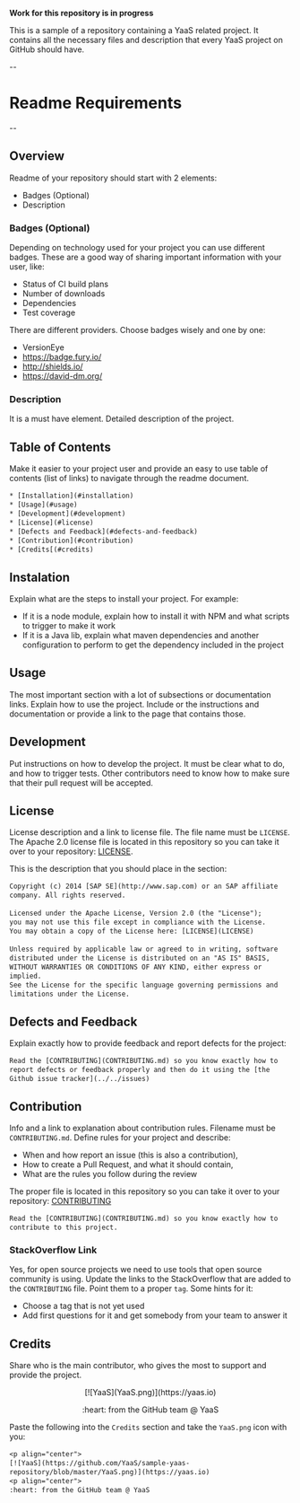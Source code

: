 **Work for this repository is in progress**

This is a sample of a repository containing a YaaS related project. It contains all the necessary files and description that every YaaS project on GitHub should have.

--
# Readme Requirements
--

## Overview

Readme of your repository should start with 2 elements:
- Badges (Optional)
- Description

### Badges (Optional)

Depending on technology used for your project you can use different badges. These are a good way of sharing important information with your user, like:
- Status of CI build plans
- Number of downloads
- Dependencies
- Test coverage

There are different providers. Choose badges wisely and one by one:
- VersionEye
- https://badge.fury.io/
- http://shields.io/
- https://david-dm.org/

### Description

It is a must have element. Detailed description of the project.

## Table of Contents

Make it easier to your project user and provide an easy to use table of contents (list of links) to navigate through the readme document.

```
* [Installation](#installation)
* [Usage](#usage)
* [Development](#development)
* [License](#license)
* [Defects and Feedback](#defects-and-feedback)
* [Contribution](#contribution)
* [Credits[(#credits)
```
## Instalation

Explain what are the steps to install your project. For example:
* If it is a node module, explain how to install it with NPM and what scripts to trigger to make it work
* If it is a Java lib, explain what maven dependencies and another configuration to perform to get the dependency included in the project

## Usage

The most important section with a lot of subsections or documentation links.
Explain how to use the project. Include or the instructions and documentation or provide a link to the page that contains those.

## Development

Put instructions on how to develop the project. It must be clear what to do, and how to trigger tests. Other contributors need to know how to make sure that their pull request will be accepted.

## License

License description and a link to license file. The file name must be `LICENSE`. The Apache 2.0 license file is located in this repository so you can take it over to your repository: [LICENSE](LICENSE).

This is the description that you should place in the section:
```
Copyright (c) 2014 [SAP SE](http://www.sap.com) or an SAP affiliate company. All rights reserved.

Licensed under the Apache License, Version 2.0 (the "License");
you may not use this file except in compliance with the License.
You may obtain a copy of the License here: [LICENSE](LICENSE)

Unless required by applicable law or agreed to in writing, software
distributed under the License is distributed on an "AS IS" BASIS,
WITHOUT WARRANTIES OR CONDITIONS OF ANY KIND, either express or implied.
See the License for the specific language governing permissions and
limitations under the License.
```
## Defects and Feedback

Explain exactly how to provide feedback and report defects for the project:
```
Read the [CONTRIBUTING](CONTRIBUTING.md) so you know exactly how to report defects or feedback properly and then do it using the [the Github issue tracker](../../issues)
```

## Contribution

Info and a link to explanation about contribution rules. Filename must be `CONTRIBUTING.md`. Define rules for your project and describe:
- When and how report an issue (this is also a contribution),
- How to create a Pull Request, and what it should contain,
- What are the rules you follow during the review

The proper file is located in this repository so you can take it over to your repository: [CONTRIBUTING](CONTRIBUTING.md)

```
Read the [CONTRIBUTING](CONTRIBUTING.md) so you know exactly how to contribute to this project.
```

### StackOverflow Link

Yes, for open source projects we need to use tools that open source community is using.
Update the links to the StackOverflow that are added to the `CONTRIBUTING` file. Point them to a proper `tag`. Some hints for it:
- Choose a tag that is not yet used
- Add first questions for it and get somebody from your team to answer it

## Credits

Share who is the main contributor, who gives the most to support and provide the project.

<p align="center">
[![YaaS](YaaS.png)](https://yaas.io)
<p align="center">
:heart: from the GitHub team @ YaaS

Paste the following into the `Credits` section and take the `YaaS.png` icon with you:

```
<p align="center">
[![YaaS](https://github.com/YaaS/sample-yaas-repository/blob/master/YaaS.png)](https://yaas.io)
<p align="center">
:heart: from the GitHub team @ YaaS
```

